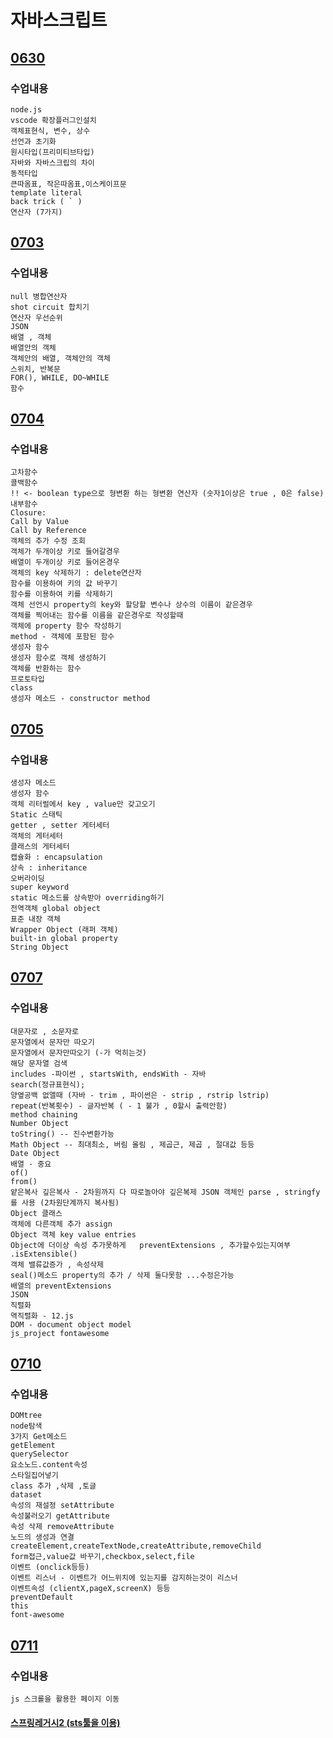 # 자바스크립트

## [0630](https://github.com/nxx5xxx/javaScript/blob/master/0630.md)
### 수업내용
    node.js
    vscode 확장플러그인설치
    객체표현식, 변수, 상수
    선언과 초기화
    원시타입(프리미티브타입)
    자바와 자바스크립의 차이
    동적타입
    큰따옴표, 작은따옴표,이스케이프문
    template literal
    back trick ( ` )
    연산자 (7가지)

## [0703](https://github.com/nxx5xxx/javaScript/blob/master/0703.md)
### 수업내용
    null 병합연산자
    shot circuit 합치기
    연산자 우선순위
    JSON
    배열 , 객체
    배열안의 객체
    객체안의 배열, 객체안의 객체
    스위치, 반복문
    FOR(), WHILE, DO~WHILE
    함수

## [0704](https://github.com/nxx5xxx/javaScript/blob/master/0704.md)
### 수업내용
    고차함수
    콜백함수
    !! <- boolean type으로 형변환 하는 형변환 연산자 (숫자1이상은 true , 0은 false)
    내부함수
    Closure:
    Call by Value 
    Call by Reference
    객체의 추가 수정 조회
    객체가 두개이상 키로 들어갈경우
    배열이 두개이상 키로 들어온경우
    객체의 key 삭제하기 : delete연산자
    함수를 이용하여 키의 값 바꾸기
    함수를 이용하여 키를 삭제하기
    객체 선언시 property의 key와 할당할 변수나 상수의 이름이 같은경우
    객체를 찍어내는 함수를 이름을 같은경우로 작성할때
    객체에 property 함수 작성하기
    method - 객체에 포함된 함수
    생성자 함수
    생성자 함수로 객체 생성하기
    객체를 반환하는 함수
    프로토타입
    class
    생성자 메소드 - constructor method

## [0705](https://github.com/nxx5xxx/javaScript/blob/master/0705.md)
### 수업내용
    생성자 메소드
    생성자 함수
    객체 리터럴에서 key , value만 갖고오기
    Static 스태틱
    getter , setter 게터세터
    객체의 게터세터
    클래스의 게터세터
    캡슐화 : encapsulation
    상속 : inheritance
    오버라이딩
    super keyword
    static 메소드를 상속받아 overriding하기
    전역객체 global object 
    표준 내장 객체
    Wrapper Object (래퍼 객체)
    built-in global property
    String Object

## [0707](https://github.com/nxx5xxx/javaScript/blob/master/0707.md)
### 수업내용
    대문자로 , 소문자로
    문자열에서 문자만 따오기
    문자열에서 문자만따오기 (-가 먹히는것)
    해당 문자열 검색
    includes -파이썬 , startsWith, endsWith - 자바
    search(정규표현식);
    양옆공백 없앨때 (자바 - trim , 파이썬은 - strip , rstrip lstrip)
    repeat(반복횟수) - 글자반복 ( - 1 불가 , 0할시 출력안함)
    method chaining
    Number Object
    toString() -- 진수변환가능
    Math Object -- 최대최소, 버림 올림 , 제곱근, 제곱 , 절대값 등등
    Date Object
    배열 - 중요
    of()
    from()
    얕은복사 깊은복사 - 2차원까지 다 따로놀아야 깊은복제 JSON 객체인 parse , stringfy를 사용 (2차원단계까지 복사됨)
    Object 클래스
    객체에 다른객체 추가 assign 
    Object 객체 key value entries
    Object에 더이상 속성 추가못하게   preventExtensions , 추가할수있는지여부 .isExtensible()
    객체 밸류값증가 , 속성삭제
    seal()메소드 property의 추가 / 삭제 둘다못함 ...수정은가능
    배열의 preventExtensions
    JSON
    직렬화
    역직렬화 - 12.js
    DOM - document object model
    js_project fontawesome

## [0710](https://github.com/nxx5xxx/javaScript/blob/master/0710.md)
### 수업내용
    DOMtree
    node탐색
    3가지 Get메소드
    getElement
    querySelector
    요소노드.content속성
    스타일집어넣기
    class 추가 ,삭제 ,토글
    dataset
    속성의 재설정 setAttribute
    속성불러오기 getAttribute
    속성 삭제 removeAttribute
    노드의 생성과 연결 createElement,createTextNode,createAttribute,removeChild
    form접근,value값 바꾸기,checkbox,select,file
    이벤트 (onclick등등)
    이벤트 리스너 - 이벤트가 어느위치에 있는지를 감지하는것이 리스너
    이벤트속성 (clientX,pageX,screenX) 등등
    preventDefault
    this
    font-awesome

## [0711](https://github.com/nxx5xxx/javaScript/blob/master/0711.md)
### 수업내용
    js 스크롤을 활용한 페이지 이동
#### [스프링레거시2 (sts툴을 이용) ](https://github.com/nxx5xxx/sts/blob/master/readme.md)